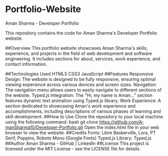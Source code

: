 # Portfolio-Website
Aman Sharma - Developer Portfolio

This repository contains the code for Aman Sharma's Developer Portfolio website.

##Overview
This portfolio website showcases Aman Sharma's skills, experience, and projects in the field of web development and software engineering. It includes sections for about, services, work experience, and contact information.

##Technologies Used
HTML5
CSS3
JavaScript
##Features
Responsive Design: The website is designed to be fully responsive, ensuring optimal viewing experience across various devices and screen sizes.
Navigation: The navigation menu allows users to easily navigate to different sections of the website.
Typed.js Integration: The "Hi, my name is Aman..." section features dynamic text animation using Typed.js library.
Work Experience: A section dedicated to showcasing Aman's work experience and accomplishments, including descriptions of various phases of learning and skill development.
##How to Use
Clone the repository to your local machine using the following command:
bash
git clone https://github.com/A-manSharma10/Developer-Portfolio.git
Open the index.html file in your web browser to view the website.
##Credits
Fonts: Libre Baskerville, Lora, PT Serif, Poppins, Roboto Mono (Google Fonts)
Typed.js Library: Typed.js
##Author
Aman Sharma - GitHub | LinkedIn
##License
This project is licensed under the MIT License - see the LICENSE file for details.
